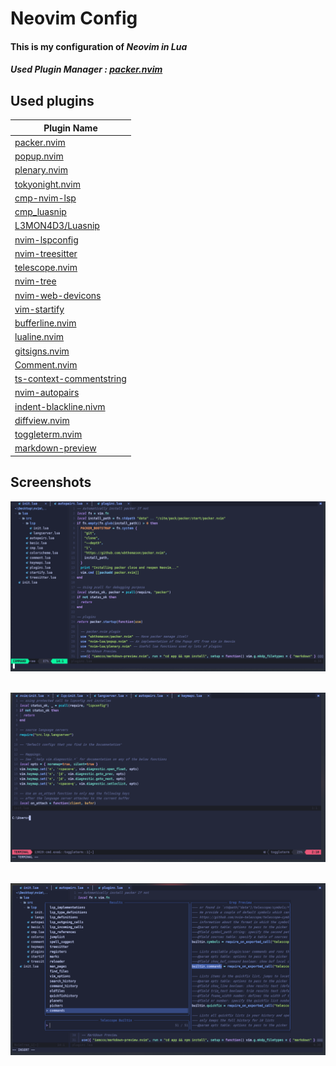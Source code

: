 # Neovim Config
#### This is my configuration of ***Neovim in Lua***

##### **Used Plugin Manager** : [packer.nvim](https://github.com/wbthomason/packer.nvim)

## Used plugins 
| Plugin Name                                                             
|------------------------------------------------------------------- 
| [packer.nvim](https://github.com/wbthomason/packer.nvim)
| [popup.nvim](https://github.com/nvim-lua/popup.nvim) 
| [plenary.nvim](https://github.com/nvim-lua/plenary.nvim) 
| [tokyonight.nvim](https://github.com/folke/tokyonight.nvim) 
| [cmp-nvim-lsp](https://github.com/hrsh7th/cmp-nvim-lsp) 
| [cmp_luasnip](https://github.com/saadparwaiz1/cmp_luasnip) 
| [L3MON4D3/Luasnip](https://github.com/L3MON4D3/LuaSnip) 
| [nvim-lspconfig](https://github.com/neovim/nvim-lspconfig) 
| [nvim-treesitter](https://github.com/nvim-treesitter/nvim-treesitter) 
| [telescope.nvim](https://github.com/nvim-telescope/telescope.nvim) 
| [nvim-tree](https://github.com/kyazdani42/nvim-tree.lua) 
| [nvim-web-devicons](https://github.com/kyazdani42/nvim-web-devicons) 
| [vim-startify](https://github.com/mhinz/vim-startify) 
| [bufferline.nvim](https://github.com/akinsho/bufferline.nvim) 
| [lualine.nvim](https://github.com/nvim-lualine/lualine.nvim) 
| [gitsigns.nvim](https://github.com/lewis6991/gitsigns.nvim) 
| [Comment.nvim](https://github.com/numToStr/Comment.nvim) 
| [ts-context-commentstring](https://github.com/JoosepAlviste/nvim-ts-context-commentstring) 
| [nvim-autopairs](https://github.com/windwp/nvim-autopairs) 
| [indent-blackline.nivm](https://github.com/lukas-reineke/indent-blankline.nvim) 
| [diffview.nvim](https://github.com/sindrets/diffview.nvim) 
| [toggleterm.nvim](https://github.com/akinsho/toggleterm.nvim) 
| [markdown-preview](https://github.com/iamcco/markdown-preview.nvim)


## Screenshots

<p align="center">
   <a><img src="https://raw.githubusercontent.com/hsanirudh/Neovim_lua/init.lua/screenshots/Screenshot1.png" alt="1" width=600px></a>
   <br>
   <br>
</p>


<p align="center">
   <a><img src="https://raw.githubusercontent.com/hsanirudh/Neovim_lua/init.lua/screenshots/Screenshot2.png" alt="2" width=600px></a>
   <br>
   <br>
</p>

<p align="center">
   <a><img src="https://raw.githubusercontent.com/hsanirudh/Neovim_lua/init.lua/screenshots/Screenshot3.png" alt="3" width=600px></a>
   <br>
   <br>
</p>

